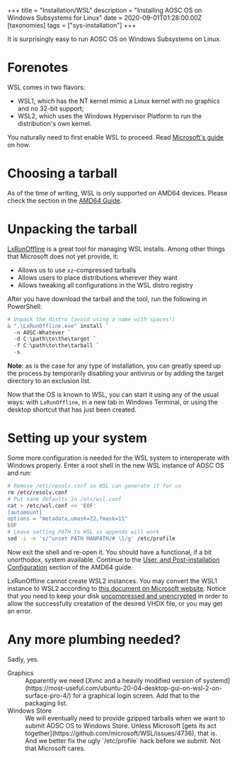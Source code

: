 +++
title = "Installation/WSL"
description = "Installing AOSC OS on Windows Subsystems for Linux"
date = 2020-09-01T01:28:00.00Z
[taxonomies]
tags = ["sys-installation"]
+++

It is surprisingly easy to run AOSC OS on Windows Subsystems on Linux.

# Forenotes

WSL comes in two flavors:

* WSL1, which has the NT kernel mimic a Linux kernel with no graphics and no 32-bit support;
* WSL2, which uses the Windows Hypervisor Platform to run the distribution's own kernel.

You naturally need to first enable WSL to proceed. Read [Microsoft's guide](https://docs.microsoft.com/en-us/windows/wsl/install-win10) on how.

# Choosing a tarball

As of the time of writing, WSL is only supported on AMD64 devices. Please check the section in the [AMD64 Guide](@/aosc-os/installation/amd64.md#choosing-a-tarball).

# Unpacking the tarball

[LxRunOffline](https://github.com/DDoSolitary/LxRunOffline) is a great tool for managing WSL installs. Among other things that Microsoft does not yet provide, it:

* Allows us to use `xz`-compressed tarballs
* Allows users to place distributions wherever they want
* Allows tweaking all configurations in the WSL distro registry

After you have download the tarball and the tool, run the following in PowerShell:

```powershell
# Unpack the distro (avoid using a name with spaces!)
& ".\LxRunOffline.exe" install `
  -n AOSC-Whatever `
  -d C:\path\to\the\target `
  -f C:\path\to\the\tarball `
  -s
```

**Note**: as is the case for any type of installation, you can greatly speed up the process by temporarily disabling your antivirus or by adding the target directory to an exclusion list.

Now that the OS is known to WSL, you can start it using any of the usual ways: with `LxRunOffline`, in a new tab in Windows Terminal, or using the desktop shortcut that has just been created.

# Setting up your system

Some more configuration is needed for the WSL system to interoperate with Windows properly. Enter a root shell in the new WSL instance of AOSC OS and run:

```bash
# Remove /etc/resolv.conf so WSL can generate it for us
rm /etc/resolv.conf
# Put sane defaults in /etc/wsl.conf
cat > /etc/wsl.conf << 'EOF'
[automount]
options = "metadata,umask=22,fmask=11"
EOF
# Leave setting PATH to WSL so appends will work
sed -i -e 's/^unset PATH MANPATH/# \1/g' /etc/profile
```

Now exit the shell and re-open it. You should have a functional, if a bit unorthodox, system available. Continue to the [User, and Post-installation Configuration](@/aosc-os/installation/amd64.md#user-and-post-installation-configuration) section of the AMD64 guide.

LxRunOffline cannot create WSL2 instances. You may convert the WSL1 instance to WSL2 according to [this document on Microsoft website](https://docs.microsoft.com/en-us/windows/wsl/install-win10). Notice that you need to keep your disk [uncompressed and unencrypted](https://github.com/microsoft/WSL/issues/4103) in order to allow the successfully creatation of the desired VHDX file, or you may get an error.

# Any more plumbing needed?

Sadly, yes.

<!-- can we use https://www.markdownguide.org/extended-syntax#definition-lists ? -->
<dl>
  <dt>Graphics</dt>
  <dd>Apparently we need [Xvnc and a heavily modified version of systemd](https://most-useful.com/ubuntu-20-04-desktop-gui-on-wsl-2-on-surface-pro-4/) for a graphical login screen. Add that to the packaging list.</dd>
  <dt>Windows Store</dt>
  <dd>We will eventually need to provide gzipped tarballs when we want to submit AOSC OS to Windows Store. Unless Microsoft [gets its act together](https://github.com/microsoft/WSL/issues/4736), that is.</dd>
  <dd>And we better fix the ugly `/etc/profile` hack before we submit. Not that Microsoft cares.</dd>
</dl>
